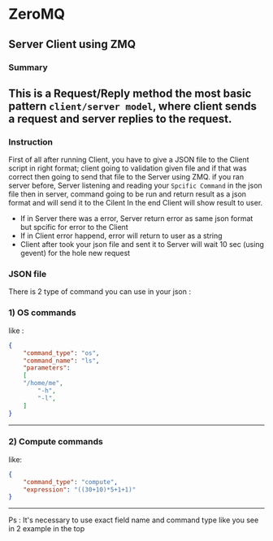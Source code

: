 # ZeroMQ
## Server Client using ZMQ
### Summary
This is a Request/Reply method the most basic pattern `client/server model`, where client sends a request and server replies to the request.
---

### Instruction
First of all after running Client, you have to give a JSON file to the Client script in right format;
client going to validation given file and if that was correct then going to send that file to the Server using ZMQ.
if you ran server before, Server listening and reading your `Spcific Command` in the json file
then in server, command going to be run and return result as a json format and will send it to the Cilent
In the end Client will show result to user.

- If in Server there was a error, Server return error as same json format but spcific for error to the Client
- If in Client error happend, error will return to user as a string
- Client after took your json file and sent it to Server will wait 10 sec (using gevent) for the hole new request


### JSON file
There is 2 type of command you can use in your json :


### 1) OS commands
like :
```json
{
    "command_type": "os",
    "command_name": "ls",
    "parameters":
    [
    "/home/me",
        "-h",
        "-l",
    ]
}

```

---
### 2) Compute commands
like:
```json
{
    "command_type": "compute",
    "expression": "((30+10)*5+1+1)"
}
```
---
Ps : It's necessary to use exact field name and command type like you see in 2 example in the top
